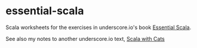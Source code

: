 # essential-scala

Scala worksheets for the exercises in underscore.io's book [Essential Scala](https://underscore.io/books/essential-scala/).

See also my notes to another underscore.io text, [Scala with Cats](https://github.com/Gor-Ren/advanced-scala-with-cats)
